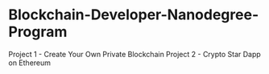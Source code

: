 # Blockchain-Developer-Nanodegree-Program
Project 1 - Create Your Own Private Blockchain
Project 2 - Crypto Star Dapp on Ethereum
